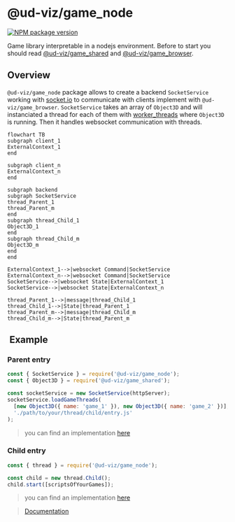 # @ud-viz/game_node

[![NPM package version](https://badgen.net/npm/v/@ud-viz/game_node)](https://npmjs.com/package/@ud-viz/game_node)

Game library interpretable in a nodejs environment. Before to start you should read [@ud-viz/game_shared](../game_shared/Readme.md) and [@ud-viz/game_browser](../game_browser/Readme.md).

## Overview

`@ud-viz/game_node` package allows to create a backend `SocketService` working with [socket.io](https://socket.io/) to communicate with clients implement with `@ud-viz/game_browser`. `SocketService` takes an array of `Object3D` and will instanciated a thread for each of them with [worker_threads](https://nodejs.org/api/worker_threads.html) where `Object3D` is running. Then it handles websocket communication with threads.

```mermaid
flowchart TB
subgraph client_1
ExternalContext_1
end

subgraph client_n
ExternalContext_n
end

subgraph backend
subgraph SocketService
thread_Parent_1
thread_Parent_m
end
subgraph thread_Child_1
Object3D_1
end
subgraph thread_Child_m
Object3D_m
end
end

ExternalContext_1-->|websocket Command|SocketService
ExternalContext_n-->|websocket Command|SocketService
SocketService-->|websocket State|ExternalContext_1
SocketService-->|websocket State|ExternalContext_n

thread_Parent_1-->|message|thread_Child_1
thread_Child_1-->|State|thread_Parent_1
thread_Parent_m-->|message|thread_Child_m
thread_Child_m-->|State|thread_Parent_m
```

##  Example

### Parent entry

```js
const { SocketService } = require('@ud-viz/game_node');
const { Object3D } = require('@ud-viz/game_shared');

const socketService = new SocketService(httpServer);
socketService.loadGameThreads(
  [new Object3D({ name: 'game_1' }), new Object3D({ name: 'game_2' })],
  './path/to/your/thread/child/entry.js'
);
```

> you can find an implementation [here](https://github.com/VCityTeam/UD-Viz/blob/master/bin/backEnd.js)

### Child entry

```js
const { thread } = require('@ud-viz/game_node');

const child = new thread.Child();
child.start([scriptsOfYourGames]);
```

> you can find an implementation [here](https://github.com/VCityTeam/UD-Viz/blob/master/bin/gameThreadChild.js)

> [Documentation](https://vcityteam.github.io/UD-Viz/html/game_node/)
